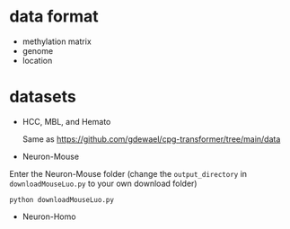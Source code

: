 # data format
* methylation matrix
* genome
* location
# datasets
* HCC, MBL, and Hemato
  
  Same as https://github.com/gdewael/cpg-transformer/tree/main/data

* Neuron-Mouse

Enter the Neuron-Mouse folder (change the ```output_directory``` in  ```downloadMouseLuo.py``` to your own download folder)
```
python downloadMouseLuo.py
```


  

* Neuron-Homo
